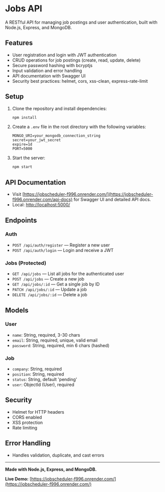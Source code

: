 # Jobs API

A RESTful API for managing job postings and user authentication, built with Node.js, Express, and MongoDB.

## Features
- User registration and login with JWT authentication
- CRUD operations for job postings (create, read, update, delete)
- Secure password hashing with bcryptjs
- Input validation and error handling
- API documentation with Swagger UI
- Security best practices: helmet, cors, xss-clean, express-rate-limit

## Setup

1. Clone the repository and install dependencies:
   ```bash
   npm install
   ```
2. Create a `.env` file in the root directory with the following variables:
   ```env
   MONGO_URI=your_mongodb_connection_string
   secret=your_jwt_secret
   expire=1d
   PORT=5000
   ```
3. Start the server:
   ```bash
   npm start
   ```

## API Documentation

- Visit [https://jobscheduler-f996.onrender.com/](https://jobscheduler-f996.onrender.com/api-docs) for Swagger UI and detailed API docs.
- Local: [http://localhost:5000/](http://localhost:5000/api-docs)

## Endpoints

### Auth
- `POST /api/auth/register` — Register a new user
- `POST /api/auth/login` — Login and receive a JWT

### Jobs (Protected)
- `GET /api/jobs` — List all jobs for the authenticated user
- `POST /api/jobs` — Create a new job
- `GET /api/jobs/:id` — Get a single job by ID
- `PATCH /api/jobs/:id` — Update a job
- `DELETE /api/jobs/:id` — Delete a job

## Models

### User
- `name`: String, required, 3-30 chars
- `email`: String, required, unique, valid email
- `password`: String, required, min 6 chars (hashed)

### Job
- `company`: String, required
- `position`: String, required
- `status`: String, default 'pending'
- `user`: ObjectId (User), required

## Security
- Helmet for HTTP headers
- CORS enabled
- XSS protection
- Rate limiting

## Error Handling
- Handles validation, duplicate, and cast errors

---

**Made with Node.js, Express, and MongoDB.**

**Live Demo:** [https://jobscheduler-f996.onrender.com/](https://jobscheduler-f996.onrender.com/)
